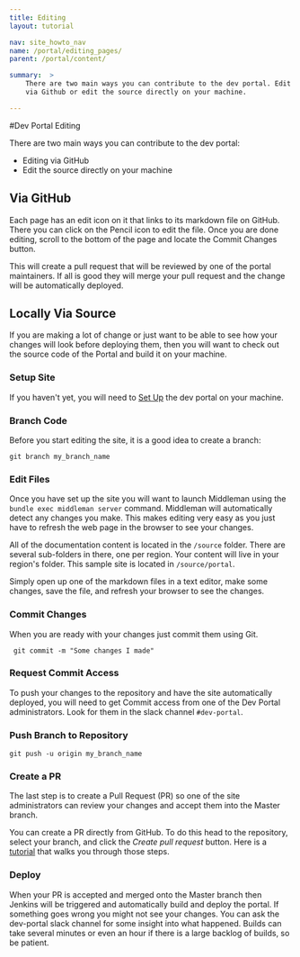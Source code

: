 ```yaml
---
title: Editing
layout: tutorial

nav: site_howto_nav
name: /portal/editing_pages/
parent: /portal/content/

summary:  >
    There are two main ways you can contribute to the dev portal. Edit
    via Github or edit the source directly on your machine. 

---
```


#Dev Portal Editing

There are two main ways you can contribute to the dev portal:

 - Editing via GitHub
 - Edit the source directly on your machine


## Via GitHub

Each page has an edit icon on it that links to its markdown file on GitHub. There you can click on the Pencil icon to edit the file. Once you are done editing, scroll to the bottom of the page and locate the Commit Changes button. 

This will create a pull request that will be reviewed by one of the portal maintainers. If all is good they will merge your pull request and the change will be automatically deployed.

## Locally Via Source

If you are making a lot of change or just want to be able to see how your changes will look before deploying them, then you will want to check out the source code of the Portal and build it on your machine.

### Setup Site

If you haven't yet, you will need to [Set Up](/portal/setup.html) the dev portal on your machine.

### Branch Code

Before you start editing the site, it is a good idea to create a branch:

```git branch my_branch_name```

### Edit Files

Once you have set up the site you will want to launch Middleman using the `bundle exec middleman server` command. Middleman will automatically detect any changes you make. This makes editing very easy as you just have to refresh the web page in the browser to see your changes.

All of the documentation content is located in the `/source` folder. There are several sub-folders in there, one per region. Your content will live in your region's folder. This sample site is located in `/source/portal`.

Simply open up one of the markdown files in a text editor, make some changes, save the file, and refresh your browser to see the changes.

### Commit Changes

When you are ready with your changes just commit them using Git.

``` git commit -m "Some changes I made"```

### Request Commit Access

To push your changes to the repository and have the site automatically deployed, you will need to get Commit access from one of the Dev Portal administrators. Look for them in the slack channel `#dev-portal`.

### Push Branch to Repository

```git push -u origin my_branch_name```

### Create a PR

The last step is to create a Pull Request (PR) so one of the site administrators can review your changes and accept them into the Master branch.

You can create a PR directly from GitHub. To do this head to the repository, select your branch, and click the  *Create pull request* button. Here is a [tutorial](https://help.github.com/articles/creating-a-pull-request/) that walks you through those steps.

### Deploy

When your PR is accepted and merged onto the Master branch then Jenkins will be triggered and automatically build and deploy the portal. If something goes wrong you might not see your changes. You can ask the dev-portal slack channel for some insight into what happened. Builds can take several minutes or even an hour if there is a large backlog of builds, so be patient.


